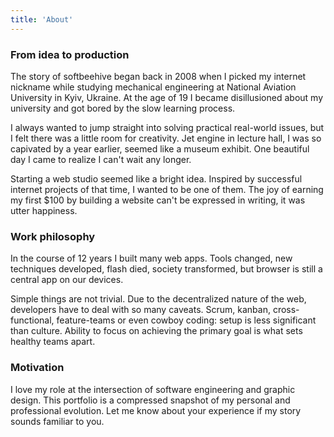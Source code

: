 ```yaml
---
title: 'About'
---
```


### From idea to production

The story of softbeehive began back in 2008 when I picked my internet nickname while studying mechanical engineering at National Aviation University in Kyiv, Ukraine. At the age of 19 I became disillusioned about my university and got bored by the slow learning process.

I always wanted to jump straight into solving practical real-world issues, but I felt there was a little room for creativity. Jet engine in lecture hall, I was so capivated by a year earlier, seemed like a museum exhibit. One beautiful day I came to realize I can't wait any longer.

Starting a web studio seemed like a bright idea. Inspired by successful internet projects of that time, I wanted to be one of them. The joy of earning my first $100 by building a website can't be expressed in writing, it was utter happiness.

### Work philosophy

In the course of 12 years I built many web apps. Tools changed, new techniques developed, flash died, society transformed, but browser is still a central app on our devices. 

Simple things are not trivial. Due to the decentralized nature of the web, developers have to deal with so many caveats. Scrum, kanban, cross-functional, feature-teams or even cowboy coding: setup is less significant than culture. Ability to focus on achieving the primary goal is what sets healthy teams apart.

### Motivation

I love my role at the intersection of software engineering and graphic design. This portfolio is a compressed snapshot of my personal and  professional evolution. Let me know about your experience if my story sounds familiar to you.
